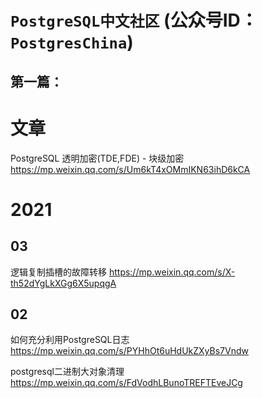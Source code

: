 
# `PostgreSQL中文社区` (公众号ID：`PostgresChina`)

第一篇：
- 

# 文章

PostgreSQL 透明加密(TDE,FDE) - 块级加密 https://mp.weixin.qq.com/s/Um6kT4xOMmIKN63ihD6kCA

# 2021

## 03

逻辑复制插槽的故障转移 https://mp.weixin.qq.com/s/X-th52dYgLkXGg6X5upqgA

## 02

如何充分利用PostgreSQL日志 https://mp.weixin.qq.com/s/PYHhOt6uHdUkZXyBs7Vndw

postgresql二进制大对象清理 https://mp.weixin.qq.com/s/FdVodhLBunoTREFTEveJCg
